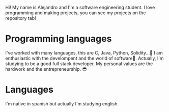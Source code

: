 Hi! My name is Alejandro and I'm a software engineering student. I love programming and making projects, you can see my projects on the repository tab!

# Programming languages

I've worked with many languages, this are C, Java, Python, Solidity...:money_mouth_face: I am enthusiastic with the develompent and the world of software:robot:. Actually, I'm studying to be a good full stack developer. My personal values are the hardwork and the entrepreneurship. :sunglasses:

# Languages

I'm native in spanish but actually I'm studying english.

